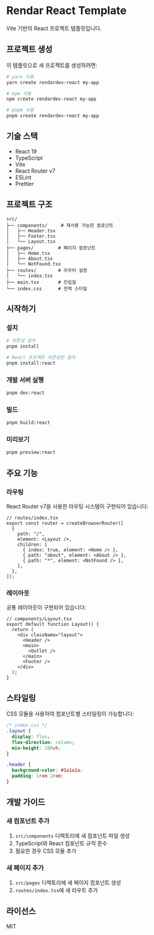 # Rendar React Template

Vite 기반의 React 프로젝트 템플릿입니다.

## 프로젝트 생성

이 템플릿으로 새 프로젝트를 생성하려면:

```bash
# yarn 사용
yarn create rendardev-react my-app

# npm 사용
npm create rendardev-react my-app

# pnpm 사용
pnpm create rendardev-react my-app
```

## 기술 스택

- React 19
- TypeScript
- Vite
- React Router v7
- ESLint
- Prettier

## 프로젝트 구조

```
src/
├── components/     # 재사용 가능한 컴포넌트
│   ├── Header.tsx
│   ├── Footer.tsx
│   └── Layout.tsx
├── pages/         # 페이지 컴포넌트
│   ├── Home.tsx
│   ├── About.tsx
│   └── NotFound.tsx
├── routes/        # 라우터 설정
│   └── index.tsx
├── main.tsx       # 진입점
└── index.css      # 전역 스타일
```

## 시작하기

### 설치

```bash
# 의존성 설치
pnpm install

# React 프로젝트 의존성만 설치
pnpm install:react
```

### 개발 서버 실행

```bash
pnpm dev:react
```

### 빌드

```bash
pnpm build:react
```

### 미리보기

```bash
pnpm preview:react
```

## 주요 기능

### 라우팅

React Router v7을 사용한 라우팅 시스템이 구현되어 있습니다:

```tsx
// routes/index.tsx
export const router = createBrowserRouter([
  {
    path: "/",
    element: <Layout />,
    children: [
      { index: true, element: <Home /> },
      { path: "about", element: <About /> },
      { path: "*", element: <NotFound /> },
    ],
  },
]);
```

### 레이아웃

공통 레이아웃이 구현되어 있습니다:

```tsx
// components/Layout.tsx
export default function Layout() {
  return (
    <div className="layout">
      <Header />
      <main>
        <Outlet />
      </main>
      <Footer />
    </div>
  );
}
```

## 스타일링

CSS 모듈을 사용하여 컴포넌트별 스타일링이 가능합니다:

```css
/* index.css */
.layout {
  display: flex;
  flex-direction: column;
  min-height: 100vh;
}

.header {
  background-color: #1a1a1a;
  padding: 1rem 2rem;
}
```

## 개발 가이드

### 새 컴포넌트 추가

1. `src/components` 디렉토리에 새 컴포넌트 파일 생성
2. TypeScript와 React 컴포넌트 규칙 준수
3. 필요한 경우 CSS 모듈 추가

### 새 페이지 추가

1. `src/pages` 디렉토리에 새 페이지 컴포넌트 생성
2. `routes/index.tsx`에 새 라우트 추가

## 라이선스

MIT
